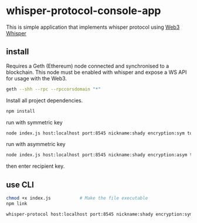 # whisper-protocol-console-app
This is simple application that implements whisper protocol using [Web3](https://github.com/ethereum/web3.js/) [Whisper](https://web3js.readthedocs.io/en/1.0/web3-shh.html)

## install
Requires a Geth (Ethereum) node connected and synchronised to a blockchain. This node must be enabled with whisper and expose a WS API for usage with the Web3.
```bash
geth --shh --rpc --rpccorsdomain "*"
```

Install all project dependencies.
```bash
npm install
```

run with symmetric key
```bash
node index.js host:localhost port:8545 nickname:shady encryption:sym topic:topic key:key
```

run with asymmetric key
```bash
node index.js host:localhost port:8545 nickname:shady encryption:asym topic:topic
```
then enter recipient key.

## use CLI
```bash
chmod +x index.js           # Make the file executable
npm link

whisper-protocol host:localhost port:8545 nickname:shady encryption:sym topic:topic key:key
```

